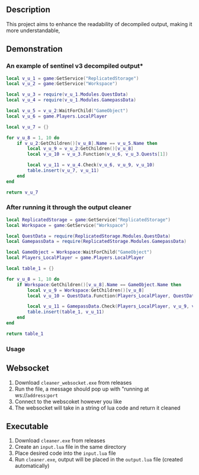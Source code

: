 ## Description
This project aims to enhance the readability of decompiled output, making it more understandable,

## Demonstration

### An example of sentinel v3 decompiled output*
```lua
local v_u_1 = game:GetService("ReplicatedStorage")
local v_u_2 = game:GetService("Workspace")

local v_u_3 = require(v_u_1.Modules.QuestData)
local v_u_4 = require(v_u_1.Modules.GamepassData)

local v_u_5 = v_u_2:WaitForChild("GameObject")
local v_u_6 = game.Players.LocalPlayer

local v_u_7 = {}

for v_u_8 = 1, 10 do
    if v_u_2:GetChildren()[v_u_8].Name == v_u_5.Name then
        local v_u_9 = v_u_2:GetChildren()[v_u_8]
        local v_u_10 = v_u_3.Function(v_u_6, v_u_3.Quests[1])

        local v_u_11 = v_u_4.Check(v_u_6, v_u_9, v_u_10)
        table.insert(v_u_7, v_u_11)
    end
end

return v_u_7
```

### After running it through the output cleaner
```lua
local ReplicatedStorage = game:GetService("ReplicatedStorage")
local Workspace = game:GetService("Workspace")

local QuestData = require(ReplicatedStorage.Modules.QuestData)
local GamepassData = require(ReplicatedStorage.Modules.GamepassData)

local GameObject = Workspace:WaitForChild("GameObject")
local Players_LocalPlayer = game.Players.LocalPlayer

local table_1 = {}

for v_u_8 = 1, 10 do
    if Workspace:GetChildren()[v_u_8].Name == GameObject.Name then
        local v_u_9 = Workspace:GetChildren()[v_u_8]
        local v_u_10 = QuestData.Function(Players_LocalPlayer, QuestData.Quests[1])

        local v_u_11 = GamepassData.Check(Players_LocalPlayer, v_u_9, v_u_10)
        table.insert(table_1, v_u_11)
    end
end

return table_1
```

### Usage

## Websocket

1. Download `cleaner_websocket.exe` from releases
2. Run the file, a message should pop up with "running at ws://`address`:`port`
3. Connect to the webscoket however you like
4. The websocket will take in a string of lua code and return it cleaned

## Executable

1. Download `cleaner.exe` from releases
2. Create an `input.lua` file in the same directory
3. Place desired code into the `input.lua` file
4. Run `cleaner.exe`, output will be placed in the `output.lua` file (created automatically)

